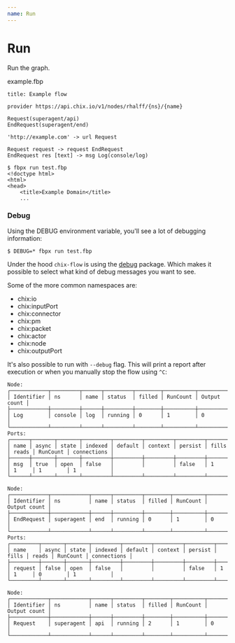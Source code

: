```yaml
---
name: Run
---
```


# Run

Run the graph.

example.fbp
```
title: Example flow

provider https://api.chix.io/v1/nodes/rhalff/{ns}/{name}

Request(superagent/api)
EndRequest(superagent/end)

'http://example.com' -> url Request

Request request -> request EndRequest
EndRequest res [text] -> msg Log(console/log)
```


```
$ fbpx run test.fbp
<!doctype html>
<html>
<head>
    <title>Example Domain</title>
    ...
```

### Debug

Using the DEBUG environment variable, you'll see a lot of debugging information:
```
$ DEBUG=* fbpx run test.fbp
```

Under the hood `chix-flow` is using the [debug](https://www.npmjs.com/package/debug) package.
Which makes it possible to select what kind of debug messages you want to see.

Some of the more common namespaces are:

- chix:io
- chix:inputPort
- chix:connector
- chix:pm
- chix:packet
- chix:actor
- chix:node
- chix:outputPort


 It's also possible to run with `--debug` flag. This will print a report after execution or when you manually stop the flow using `^C`:
 
```
Node:
┌────────────┬─────────┬──────┬─────────┬────────┬──────────┬──────────────┐
│ Identifier │ ns      │ name │ status  │ filled │ RunCount │ Output count │
├────────────┼─────────┼──────┼─────────┼────────┼──────────┼──────────────┤
│ Log        │ console │ log  │ running │ 0      │ 1        │ 0            │
└────────────┴─────────┴──────┴─────────┴────────┴──────────┴──────────────┘
Ports:
┌──────┬───────┬───────┬─────────┬─────────┬─────────┬─────────┬───────┬───────┬──────────┬─────────────┐
│ name │ async │ state │ indexed │ default │ context │ persist │ fills │ reads │ RunCount │ connections │
├──────┼───────┼───────┼─────────┼─────────┼─────────┼─────────┼───────┼───────┼──────────┼─────────────┤
│ msg  │ true  │ open  │ false   │         │         │ false   │ 1     │ 1     │ 1        │ 1           │
└──────┴───────┴───────┴─────────┴─────────┴─────────┴─────────┴───────┴───────┴──────────┴─────────────┘

Node:
┌────────────┬────────────┬──────┬─────────┬────────┬──────────┬──────────────┐
│ Identifier │ ns         │ name │ status  │ filled │ RunCount │ Output count │
├────────────┼────────────┼──────┼─────────┼────────┼──────────┼──────────────┤
│ EndRequest │ superagent │ end  │ running │ 0      │ 1        │ 0            │
└────────────┴────────────┴──────┴─────────┴────────┴──────────┴──────────────┘
Ports:
┌─────────┬───────┬───────┬─────────┬─────────┬─────────┬─────────┬───────┬───────┬──────────┬─────────────┐
│ name    │ async │ state │ indexed │ default │ context │ persist │ fills │ reads │ RunCount │ connections │
├─────────┼───────┼───────┼─────────┼─────────┼─────────┼─────────┼───────┼───────┼──────────┼─────────────┤
│ request │ false │ open  │ false   │         │         │ false   │ 1     │ 1     │ 0        │ 1           │
└─────────┴───────┴───────┴─────────┴─────────┴─────────┴─────────┴───────┴───────┴──────────┴─────────────┘

Node:
┌────────────┬────────────┬──────┬─────────┬────────┬──────────┬──────────────┐
│ Identifier │ ns         │ name │ status  │ filled │ RunCount │ Output count │
├────────────┼────────────┼──────┼─────────┼────────┼──────────┼──────────────┤
│ Request    │ superagent │ api  │ running │ 2      │ 1        │ 0            │
└────────────┴────────────┴──────┴─────────┴────────┴──────────┴──────────────┘
 
```
